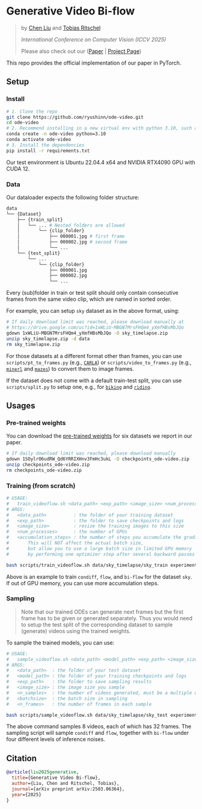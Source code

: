 # Generative Video Bi-flow

> by [Chen Liu](https://ryushinn.github.io/) and [Tobias Ritschel](https://www.homepages.ucl.ac.uk/~ucactri/)
>
> _International Conference on Computer Vision (ICCV 2025)_
>
> Please also check out our ([Paper](https://arxiv.org/abs/2503.06364) | [Project Page](https://ryushinn.github.io/ode-video))

This repo provides the official implementation of our paper in PyTorch.

## Setup

### Install

```bash
# 1. Clone the repo
git clone https://github.com/ryushinn/ode-video.git
cd ode-video
# 2. Recommend installing in a new virtual env with python 3.10, such as conda:
conda create -n ode-video python=3.10
conda activate ode-video
# 3. Install the dependencies
pip install -r requirements.txt
```

Our test environment is Ubuntu 22.04.4 x64 and NVIDIA RTX4090 GPU with CUDA 12.

### Data

Our dataloader expects the following folder structure:

```bash
data
└── {Dataset}
    ├── {train_split}
    │   └── ... # Nested folders are allowed
    │       └── {clip_folder}
    │           ├── 000001.jpg # first frame
    │           ├── 000002.jpg # second frame
    │           └── ...
    └── {test_split}
        └── ...
            └── {clip_folder}
                ├── 000001.jpg
                ├── 000002.jpg
                └── ...
```

Every (sub)folder in train or test split should only contain consecutive frames from the same video clip, which are named in sorted order.

For example, you can setup `sky` dataset as in the above format, using:

```bash
# If daily download limit was reached, please download manually at
# https://drive.google.com/uc?id=1xWLiU-MBGN7MrsFHQm4_yXmfHBsMbJQo
gdown 1xWLiU-MBGN7MrsFHQm4_yXmfHBsMbJQo -O sky_timelapse.zip
unzip sky_timelapse.zip -d data
rm sky_timelapse.zip
```

For those datasets at a different format other than frames, you can use `scripts/pt_to_frames.py` (e.g., [`CARLA`](https://github.com/plai-group/flexible-video-diffusion-modeling?tab=readme-ov-file#preparing-data)) or `scripts/video_to_frames.py` (e.g., [`minerl`](https://archive.org/details/minerl_navigate) and [`mazes`](https://archive.org/details/gqn_mazes)) to convert them to image frames.

If the dataset does not come with a default train-test split, you can use `scripts/split.py` to setup one, e.g., for [`biking`](https://github.com/NVlabs/long-video-gan?tab=readme-ov-file#preparing-datasets) and [`riding`](https://github.com/NVlabs/long-video-gan?tab=readme-ov-file#preparing-datasets).

## Usages

### Pre-trained weights

You can download the [pre-trained weights](https://drive.google.com/file/d/1SOylrO6udRW_Qd6YRRIXHnv3FmHc3ukL/view?usp=sharing) for six datasets we report in our paper.

```bash
# If daily download limit was reached, please download manually
gdown 1SOylrO6udRW_Qd6YRRIXHnv3FmHc3ukL -O checkpoints_ode-video.zip
unzip checkpoints_ode-video.zip
rm checkpoints_ode-video.zip
```

### Training (from scratch)

```bash
# USAGE:
#   train_videoflow.sh <data_path> <exp_path> <image_size> <num_processes> <accumulation_steps>
# ARGS:
#   <data_path>          : the folder of your training dataset
#   <exp_path>           : the folder to save checkpoints and logs
#   <image_size>         : resize the training images to this size
#   <num_processes>      : the number of GPUs
#   <accumulation_steps> : the number of steps you accumulate the gradients from several batches.
#       This will NOT affect the actual batch size,
#       but allow you to use a large batch size in limited GPU memory
#       by performing one optimizer step after several backward passes

bash scripts/train_videoflow.sh data/sky_timelapse/sky_train experiments_weights/sky 128 1 8
```

Above is an example to train `condiff`, `flow`, and `bi-flow` for the dataset `sky`.
If out of GPU memory, you can use more accumulation steps.

### Sampling

> Note that our trained ODEs can generate next frames but the first frame has to be given or generated separately.
> Thus you would need to setup the test split of the corresponding dataset to sample (generate) videos using the trained weights.

To sample the trained models, you can use:

```bash
# USAGE:
#   sample_videoflow.sh <data_path> <model_path> <exp_path> <image_size> <n_samples> <batchsize> <n_frames>
# ARGS:
#   <data_path>  : the folder of your test dataset
#   <model_path> : the folder of your training checkpoints and logs
#   <exp_path>   : the folder to save sampling results
#   <image_size> : the image size you sample
#   <n_samples>  : the number of videos generated, must be a multiple of the batch size
#   <batchsize>  : the batch size in sampling
#   <n_frames>   : the number of frames in each sample

bash scripts/sample_videoflow.sh data/sky_timelapse/sky_test experiments_weights/sky experiments_inference/sky 128 8 1 32
```

The above command samples 8 videos, each of which has 32 frames. The sampling script will sample `condiff` and `flow`, together with `bi-flow` under four different levels of inference noises.

## Citation

```bibtex
@article{liu2025generative,
  title={Generative Video Bi-flow},
  author={Liu, Chen and Ritschel, Tobias},
  journal={arXiv preprint arXiv:2503.06364},
  year={2025}
}
```
